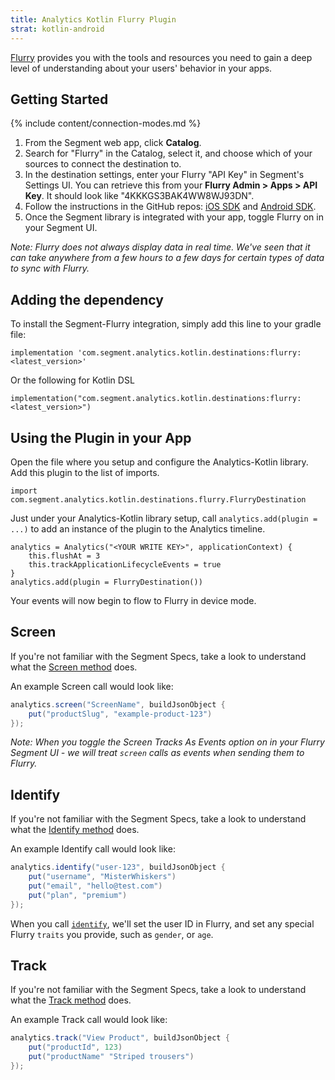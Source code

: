 ```yaml
---
title: Analytics Kotlin Flurry Plugin
strat: kotlin-android
---
```


[Flurry](https://developer.yahoo.com/flurry/docs/) provides you with the tools and resources you need to gain a deep level of understanding about your users' behavior in your apps.

## Getting Started

{% include content/connection-modes.md %}

1. From the Segment web app, click **Catalog**.
2. Search for "Flurry" in the Catalog, select it, and choose which of your sources to connect the destination to.
3. In the destination settings, enter your Flurry "API Key" in Segment's Settings UI. You can retrieve this from your **Flurry Admin > Apps > API Key**. It should look like "4KKKGS3BAK4WW8WJ93DN".
4. Follow the instructions in the GitHub repos: [iOS SDK](https://github.com/segment-integrations/analytics-ios-integration-flurry) and [Android SDK](https://github.com/segment-integrations/analytics-android-integration-flurry).
5. Once the Segment library is integrated with your app, toggle Flurry on in your Segment UI.

_Note: Flurry does not always display data in real time. We've seen that it can take anywhere from a few hours to a few days for certain types of data to sync with Flurry._


## Adding the dependency
To install the Segment-Flurry integration, simply add this line to your gradle file:

```
implementation 'com.segment.analytics.kotlin.destinations:flurry:<latest_version>'
```
Or the following for Kotlin DSL

```
implementation("com.segment.analytics.kotlin.destinations:flurry:<latest_version>")
```

## Using the Plugin in your App

Open the file where you setup and configure the Analytics-Kotlin library. Add this plugin to the list of imports.

```
import com.segment.analytics.kotlin.destinations.flurry.FlurryDestination
```

Just under your Analytics-Kotlin library setup, call `analytics.add(plugin = ...)` to add an instance of the plugin to the Analytics timeline.

```
analytics = Analytics("<YOUR WRITE KEY>", applicationContext) {
    this.flushAt = 3
    this.trackApplicationLifecycleEvents = true
}
analytics.add(plugin = FlurryDestination())
```


Your events will now begin to flow to Flurry in device mode.

## Screen

If you're not familiar with the Segment Specs, take a look to understand what the [Screen method](/docs/connections/spec/screen/) does.

An example Screen call would look like:

```java
analytics.screen("ScreenName", buildJsonObject {
    put("productSlug", "example-product-123")
});
```


_Note: When you toggle the Screen Tracks As Events option on in your Flurry Segment UI - we will treat `screen` calls as events when sending them to Flurry._


## Identify

If you're not familiar with the Segment Specs, take a look to understand what the [Identify method](/docs/connections/spec/identify/) does.

An example Identify call would look like:

```java
analytics.identify("user-123", buildJsonObject {
    put("username", "MisterWhiskers")
    put("email", "hello@test.com")
    put("plan", "premium")
});
```

When you call [`identify`](/docs/connections/spec/identify/), we'll set the user ID in Flurry, and set any special Flurry `traits` you provide, such as `gender`, or `age`.


## Track

If you're not familiar with the Segment Specs, take a look to understand what the [Track method](/docs/connections/spec/track/) does.

An example Track call would look like:

```java
analytics.track("View Product", buildJsonObject {
    put("productId", 123)
    put("productName" "Striped trousers")
});
```

